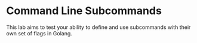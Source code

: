 # Command Line Subcommands

This lab aims to test your ability to define and use subcommands with their own set of flags in Golang.
